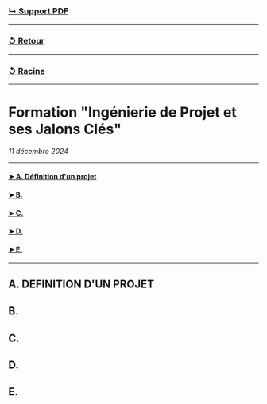 ### [↳ Support PDF]()
---
### [↺ Retour](../README.MD)
---
### [↺ Racine](../../../README.MD)
---
# Formation "Ingénierie de Projet et ses Jalons Clés"

*11 décembre 2024* 

---
#### [➤&nbsp;A. Définition d'un projet](README.MD#a-definition-dun-projet)
#### [➤&nbsp;B. ](README.MD#b-)
#### [➤&nbsp;C. ](README.MD#c-)
#### [➤&nbsp;D. ](README.MD#d-)
#### [➤&nbsp;E. ](README.MD#e-)
---

## A. DEFINITION D'UN PROJET

## B. 

## C. 

## D.

## E.
